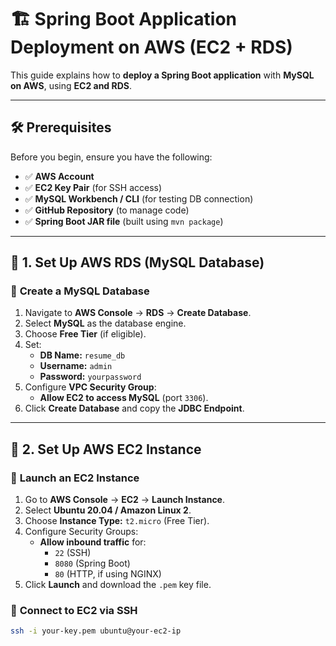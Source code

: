 # 🏗️ Spring Boot Application Deployment on AWS (EC2 + RDS)  

This guide explains how to **deploy a Spring Boot application** with **MySQL on AWS**, using **EC2 and RDS**.

---

## 🛠️ **Prerequisites**
Before you begin, ensure you have the following:
- ✅ **AWS Account**
- ✅ **EC2 Key Pair** (for SSH access)
- ✅ **MySQL Workbench / CLI** (for testing DB connection)
- ✅ **GitHub Repository** (to manage code)
- ✅ **Spring Boot JAR file** (built using `mvn package`)

---

## 📌 **1. Set Up AWS RDS (MySQL Database)**
### 🔹 **Create a MySQL Database**
1. Navigate to **AWS Console** → **RDS** → **Create Database**.
2. Select **MySQL** as the database engine.
3. Choose **Free Tier** (if eligible).
4. Set:
   - **DB Name:** `resume_db`
   - **Username:** `admin`
   - **Password:** `yourpassword`
5. Configure **VPC Security Group**:
   - **Allow EC2 to access MySQL** (port `3306`).
6. Click **Create Database** and copy the **JDBC Endpoint**.

---

## 📌 **2. Set Up AWS EC2 Instance**
### 🔹 **Launch an EC2 Instance**
1. Go to **AWS Console** → **EC2** → **Launch Instance**.
2. Select **Ubuntu 20.04 / Amazon Linux 2**.
3. Choose **Instance Type:** `t2.micro` (Free Tier).
4. Configure Security Groups:
   - **Allow inbound traffic** for:
     - `22` (SSH)
     - `8080` (Spring Boot)
     - `80` (HTTP, if using NGINX)
5. Click **Launch** and download the `.pem` key file.

### 🔹 **Connect to EC2 via SSH**
```bash
ssh -i your-key.pem ubuntu@your-ec2-ip
